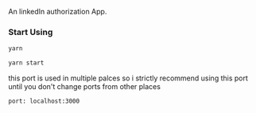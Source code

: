 An linkedIn authorization App.

### Start Using
```bash
yarn
```
```bash
yarn start
```
this port is used in multiple palces so i strictly recommend using this port until you don't change ports from other places
```bash
port: localhost:3000 
```
